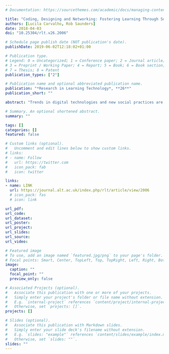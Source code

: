 ```yaml
---
# Documentation: https://sourcethemes.com/academic/docs/managing-content/

title: "Coding, Designing and Networking: Fostering Learning Through Social Connections"
authors: [Lucila Carvalho, Rob Saunders]
date: 2018-04-03
doi: "10.25304/rlt.v26.2006"

# Schedule page publish date (NOT publication's date).
publishDate: 2019-06-02T12:18:02+01:00

# Publication type.
# Legend: 0 = Uncategorized; 1 = Conference paper; 2 = Journal article;
# 3 = Preprint / Working Paper; 4 = Report; 5 = Book; 6 = Book section;
# 7 = Thesis; 8 = Patent
publication_types: ["2"]

# Publication name and optional abbreviated publication name.
publication: "*Research in Learning Technology*, **26**"
publication_short: ""

abstract: "Trends in digital technologies and new social practices are calling for innovative models of learning in education. A recent development in the learning sciences, which conceptualises learning activity as networked learning, can offer deeper insight into how digital learning spaces influence the ensuing activity of learners. The networked approach coupled with social semiotics is applied in the analysis of Peep – a computer-based platform with social networking features that supports an undergraduate design course. This article illustrates how the networked learning approach and social semiotics reveal elements of the platform that enable design learning and foster social connections amongst students and lecturers. The article also examines the distribution of students’ activity and changes in their patterns of interaction over time."

# Summary. An optional shortened abstract.
summary: ""

tags: []
categories: []
featured: false

# Custom links (optional).
#   Uncomment and edit lines below to show custom links.
# links:
# - name: Follow
#   url: https://twitter.com
#   icon_pack: fab
#   icon: twitter

links:
- name: LINK
  url: https://journal.alt.ac.uk/index.php/rlt/article/view/2006
  # icon_pack: fas
  # icon: link

url_pdf:
url_code:
url_dataset:
url_poster:
url_project:
url_slides:
url_source:
url_video:

# Featured image
# To use, add an image named `featured.jpg/png` to your page's folder. 
# Focal points: Smart, Center, TopLeft, Top, TopRight, Left, Right, BottomLeft, Bottom, BottomRight.
image:
  caption: ""
  focal_point: ""
  preview_only: false

# Associated Projects (optional).
#   Associate this publication with one or more of your projects.
#   Simply enter your project's folder or file name without extension.
#   E.g. `internal-project` references `content/project/internal-project/index.md`.
#   Otherwise, set `projects: []`.
projects: []

# Slides (optional).
#   Associate this publication with Markdown slides.
#   Simply enter your slide deck's filename without extension.
#   E.g. `slides: "example"` references `content/slides/example/index.md`.
#   Otherwise, set `slides: ""`.
slides: ""
---
```

